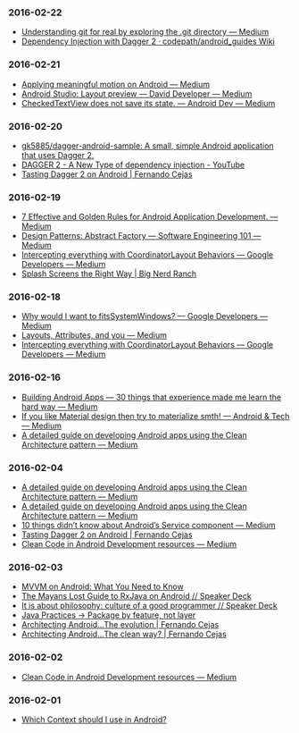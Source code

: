 ### 2016-02-22<br>
+ [Understanding git for real by exploring the .git directory — Medium](https://medium.com/@pierreda/understanding-git-for-real-by-exploring-the-git-directory-1e079c15b807#.6o76f0mrx)<br>
+ [Dependency Injection with Dagger 2 · codepath/android_guides Wiki](https://github.com/codepath/android_guides/wiki/Dependency-Injection-with-Dagger-2)<br>

### 2016-02-21<br>
+ [Applying meaningful motion on Android — Medium](https://medium.com/@andremion/applying-meaningful-motion-on-android-a271a873bd78#.z5mbdbgbp)<br>
+ [Android Studio: Layout preview — David Developer — Medium](https://medium.com/david-developer/android-studio-layout-preview-ef713c3cd77b#.2slqatttb)<br>
+ [CheckedTextView does not save its state. — Android Dev — Medium](https://medium.com/android-dev/checkedtextview-does-not-save-its-state-43903ab19de#.o335g3sp2)<br>

### 2016-02-20<br>
+ [gk5885/dagger-android-sample: A small, simple Android application that uses Dagger 2.](https://github.com/gk5885/dagger-android-sample)<br>
+ [DAGGER 2 - A New Type of dependency injection - YouTube](https://www.youtube.com/watch?v=oK_XtfXPkqw)<br>
+ [Tasting Dagger 2 on Android | Fernando Cejas](http://fernandocejas.com/2015/04/11/tasting-dagger-2-on-android/)<br>

### 2016-02-19<br>
+ [7 Effective and Golden Rules for Android Application Development. — Medium](https://medium.com/@twistfuture/7-effective-and-golden-rules-for-android-application-development-2312c0bbf63f#.f3tf80ikx)<br>
+ [Design Patterns: Abstract Factory — Software Engineering 101 — Medium](https://medium.com/software-engineering-101/design-patterns-abstract-factory-39a22985bdbf#.ekf9kk198)<br>
+ [Intercepting everything with CoordinatorLayout Behaviors — Google Developers — Medium](https://medium.com/google-developers/intercepting-everything-with-coordinatorlayout-behaviors-8c6adc140c26#.zowaqbjbv)<br>
+ [Splash Screens the Right Way | Big Nerd Ranch](https://www.bignerdranch.com/blog/splash-screens-the-right-way/)<br>

### 2016-02-18<br>
+ [Why would I want to fitsSystemWindows? — Google Developers — Medium](https://medium.com/google-developers/why-would-i-want-to-fitssystemwindows-4e26d9ce1eec#.7h5i86y2f)<br>
+ [Layouts, Attributes, and you — Medium](https://medium.com/@ianhlake/layouts-attributes-and-you-9e5a4b4fe32c#.ezx3pehzy)<br>
+ [Intercepting everything with CoordinatorLayout Behaviors — Google Developers — Medium](https://medium.com/google-developers/intercepting-everything-with-coordinatorlayout-behaviors-8c6adc140c26#.zowaqbjbv)<br>

### 2016-02-16<br>
+ [Building Android Apps — 30 things that experience made me learn the hard way — Medium](https://medium.com/@cesarmcferreira/building-android-apps-30-things-that-experience-made-me-learn-the-hard-way-313680430bf9#.ap507vht9)<br>
+ [If you like Material design then try to materialize smth! — Android & Tech — Medium](https://medium.com/android-news/if-you-like-material-design-then-try-to-materialize-smth-13ddea87a775#.ymfke4s22)<br>
+ [A detailed guide on developing Android apps using the Clean Architecture pattern — Medium](https://medium.com/@dmilicic/a-detailed-guide-on-developing-android-apps-using-the-clean-architecture-pattern-d38d71e94029#.e1qja6tn3)<br>

### 2016-02-04<br>
+ [A detailed guide on developing Android apps using the Clean Architecture pattern — Medium](https://medium.com/@dmilicic/a-detailed-guide-on-developing-android-apps-using-the-clean-architecture-pattern-d38d71e94029#.w77g1348s)<br>
+ [A detailed guide on developing Android apps using the Clean Architecture pattern — Medium](https://medium.com/@dmilicic/a-detailed-guide-on-developing-android-apps-using-the-clean-architecture-pattern-d38d71e94029#.w77g1348s)<br>
+ [10 things didn’t know about Android’s Service component — Medium](https://medium.com/@workingkills/10-things-didn-t-know-about-android-s-service-component-a2880b74b2b3#.dq8vu85h7)<br>
+ [Tasting Dagger 2 on Android | Fernando Cejas](http://fernandocejas.com/2015/04/11/tasting-dagger-2-on-android/)<br>
+ [Clean Code in Android Development resources — Medium](https://medium.com/@nicolausyes/clean-code-in-android-development-resources-20de95ec74f8#.aylv69ies)<br>

### 2016-02-03<br>
+ [MVVM on Android: What You Need to Know](http://willowtreeapps.com/blog/mvvm-on-android-what-you-need-to-know/)<br>
+ [The Mayans Lost Guide to RxJava on Android // Speaker Deck](https://speakerdeck.com/android10/the-mayans-lost-guide-to-rxjava-on-android)<br>
+ [It is about philosophy: culture of a good programmer // Speaker Deck](https://speakerdeck.com/android10/it-is-about-philosophy-culture-of-a-good-programmer)<br>
+ [Java Practices -> Package by feature, not layer](http://www.javapractices.com/topic/TopicAction.do?Id=205)<br>
+ [Architecting Android…The evolution | Fernando Cejas](http://fernandocejas.com/2015/07/18/architecting-android-the-evolution/)<br>
+ [Architecting Android…The clean way? | Fernando Cejas](http://fernandocejas.com/2014/09/03/architecting-android-the-clean-way/)<br>

### 2016-02-02<br>
+ [Clean Code in Android Development resources — Medium](https://medium.com/@nicolausyes/clean-code-in-android-development-resources-20de95ec74f8#.ese1irszw)<br>

### 2016-02-01<br>
+ [Which Context should I use in Android?](https://medium.com/@ali.muzaffar/which-context-should-i-use-in-android-e3133d00772c#.n5t9xra7u)

